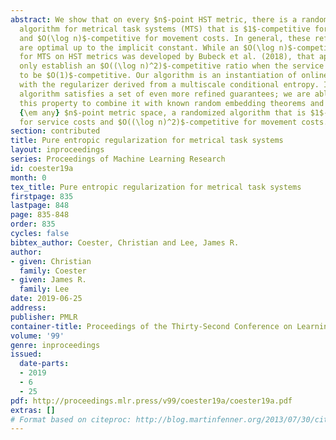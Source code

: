 ```yaml
---
abstract: We show that on every $n$-point HST metric, there is a randomized online
  algorithm for metrical task systems (MTS) that is $1$-competitive for service costs
  and $O(\log n)$-competitive for movement costs. In general, these refined guarantees
  are optimal up to the implicit constant. While an $O(\log n)$-competitive algorithm
  for MTS on HST metrics was developed by Bubeck et al. (2018), that approach could
  only establish an $O((\log n)^2)$-competitive ratio when the service costs are required
  to be $O(1)$-competitive. Our algorithm is an instantiation of online mirror descent
  with the regularizer derived from a multiscale conditional entropy. In fact, our
  algorithm satisfies a set of even more refined guarantees; we are able to exploit
  this property to combine it with known random embedding theorems and obtain, for
  {\em any} $n$-point metric space, a randomized algorithm that is $1$-competitive
  for service costs and $O((\log n)^2)$-competitive for movement costs.
section: contributed
title: Pure entropic regularization for metrical task systems
layout: inproceedings
series: Proceedings of Machine Learning Research
id: coester19a
month: 0
tex_title: Pure entropic regularization for metrical task systems
firstpage: 835
lastpage: 848
page: 835-848
order: 835
cycles: false
bibtex_author: Coester, Christian and Lee, James R.
author:
- given: Christian
  family: Coester
- given: James R.
  family: Lee
date: 2019-06-25
address: 
publisher: PMLR
container-title: Proceedings of the Thirty-Second Conference on Learning Theory
volume: '99'
genre: inproceedings
issued:
  date-parts:
  - 2019
  - 6
  - 25
pdf: http://proceedings.mlr.press/v99/coester19a/coester19a.pdf
extras: []
# Format based on citeproc: http://blog.martinfenner.org/2013/07/30/citeproc-yaml-for-bibliographies/
---
```

